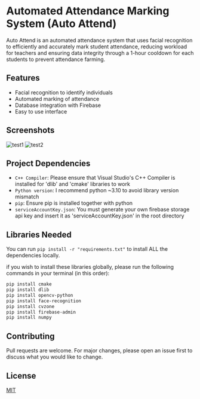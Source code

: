 # Automated Attendance Marking System (Auto Attend)

Auto Attend is an automated attendance system that uses facial recognition to efficiently and accurately mark student attendance, reducing workload for teachers and ensuring data integrity through a 1-hour cooldown for each students to prevent attendance farming.

## Features

- Facial recognition to identify individuals
- Automated marking of attendance
- Database integration with Firebase
- Easy to use interface

## Screenshots
![test1](https://github.com/Dalton-G/Learnifly/blob/main/Test/test1.png?raw=true)
![test2](https://github.com/Dalton-G/Learnifly/blob/main/Test/test2.png?raw=true)


## Project Dependencies

- `C++ Compiler`: Please ensure that Visual Studio's C++ Compiler is installed for 'dlib' and 'cmake' libraries to work
- `Python version`: I recommend python ~3.10 to avoid library version mismatch
- `pip`: Ensure pip is installed together with python
- `serviceAccountKey.json`: You must generate your own firebase storage api key and insert it as 'serviceAccountKey.json' in the root directory


## Libraries Needed
You can run `pip install -r "requirements.txt"` to install ALL the dependencies locally.

if you wish to install these libraries globally, please run the following commands in your terminal (in this order):

```bash
pip install cmake
pip install dlib
pip install opencv-python
pip install face-recognition
pip install cvzone
pip install firebase-admin
pip install numpy
```

## Contributing

Pull requests are welcome. For major changes, please open an issue first
to discuss what you would like to change.


## License

[MIT](https://github.com/Dalton-G/auto-attend/blob/main/LICENSE)